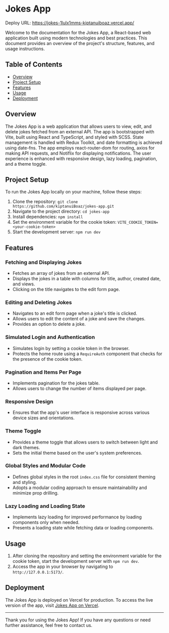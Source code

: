 # Jokes App 

Deploy URL: https://jokes-1lulx1mms-kiptanuiboaz.vercel.app/

Welcome to the documentation for the Jokes App, a React-based web application built using modern technologies and best practices. This document provides an overview of the project's structure, features, and usage instructions.

## Table of Contents

- [Overview](#overview)
- [Project Setup](#project-setup)
- [Features](#features)
- [Usage](#usage)
- [Deployment](#deployment)

## Overview

The Jokes App is a web application that allows users to view, edit, and delete jokes fetched from an external API. The app is bootstrapped with Vite, built using React and TypeScript, and styled with SCSS. State management is handled with Redux Toolkit, and date formatting is achieved using date-fns. The app employs react-router-dom for routing, axios for making API requests, and Notiflix for displaying notifications. The user experience is enhanced with responsive design, lazy loading, pagination, and a theme toggle.

## Project Setup

To run the Jokes App locally on your machine, follow these steps:

1. Clone the repository: `git clone https://github.com/kiptanuiBoaz/jokes-app.git`
2. Navigate to the project directory: `cd jokes-app`
3. Install dependencies: `npm install`
4. Set the environment variable for the cookie token: `VITE_COOKIE_TOKEN=<your-cookie-token>`
5. Start the development server: `npm run dev`

## Features

### Fetching and Displaying Jokes

- Fetches an array of jokes from an external API.
- Displays the jokes in a table with columns for title, author, created date, and views.
- Clicking on the title navigates to the edit form page.

### Editing and Deleting Jokes

- Navigates to an edit form page when a joke's title is clicked.
- Allows users to edit the content of a joke and save the changes.
- Provides an option to delete a joke.

### Simulated Login and Authentication

- Simulates login by setting a cookie token in the browser.
- Protects the home route using a `RequireAuth` component that checks for the presence of the cookie token.

### Pagination and Items Per Page

- Implements pagination for the jokes table.
- Allows users to change the number of items displayed per page.

### Responsive Design

- Ensures that the app's user interface is responsive across various device sizes and orientations.

### Theme Toggle

- Provides a theme toggle that allows users to switch between light and dark themes.
- Sets the initial theme based on the user's system preferences.

### Global Styles and Modular Code

- Defines global styles in the root `index.css` file for consistent theming and styling.
- Adopts a modular coding approach to ensure maintainability and minimize prop drilling.

### Lazy Loading and Loading State

- Implements lazy loading for improved performance by loading components only when needed.
- Presents a loading state while fetching data or loading components.

## Usage

1. After cloning the repository and setting the environment variable for the cookie token, start the development server with `npm run dev`.
2. Access the app in your browser by navigating to `http://127.0.0.1:5173/`.

## Deployment

The Jokes App is deployed on Vercel for production. To access the live version of the app, visit [Jokes App on Vercel](https://jokes-1lulx1mms-kiptanuiboaz.vercel.app/).

---

Thank you for using the Jokes App! If you have any questions or need further assistance, feel free to contact us.

